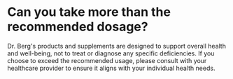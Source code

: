 # Can you take more than the recommended dosage?

Dr. Berg's products and supplements are designed to support overall health and well-being, not to treat or diagnose any specific deficiencies. If you choose to exceed the recommended usage, please consult with your healthcare provider to ensure it aligns with your individual health needs.